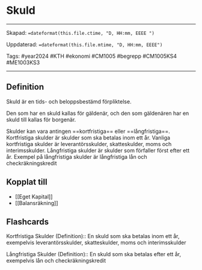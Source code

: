 # Skuld

---
Skapad: `=dateformat(this.file.ctime, "D, HH:mm, EEEE ")`

Uppdaterad: `=dateformat(this.file.mtime, "D, HH:mm, EEEE")`

Tags: #year2024 #KTH #ekonomi #CM1005 #begrepp #CM1005KS4 #ME1003KS3

---

## Definition

Skuld är en tids- och beloppsbestämd förpliktelse.

Den som har en skuld kallas för gäldenär, och den som gäldenären har en skuld till kallas för borgenär.

Skulder kan vara antingen ==kortfristiga== eller ==långfristiga==. Kortfristiga skulder är skulder som ska betalas inom ett år. Vanliga kortfristiga skulder är leverantörsskulder, skatteskulder, moms och interimsskulder. Långfristiga skulder är skulder som förfaller först efter ett år. Exempel på långfristiga skulder är långfristiga lån och checkräkningskredit

## Kopplat till

- [[Eget Kapital]]
- [[Balansräkning]]

## Flashcards

Kortfristiga Skulder (Definition):: En skuld som ska betalas inom ett år, exempelvis leverantörsskulder, skatteskulder, moms och interimsskulder
<!--SR:!2024-03-18,31,288!2024-03-20,15,301-->

Långfristiga Skulder (Definition):: En skuld som ska betalas efter ett år, exempelvis lån och checkräkningskredit
<!--SR:!2024-04-23,59,316!2024-03-23,18,301-->
